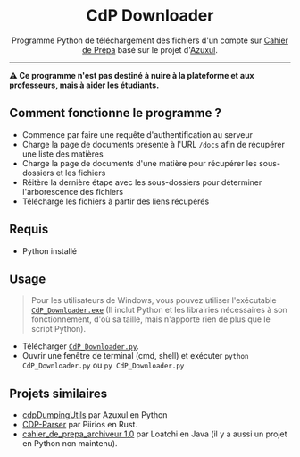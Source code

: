 <div align="center">
  <h1>CdP Downloader</h1>
  <span>Programme Python de téléchargement des fichiers d'un compte sur <a href="https://cahier-de-prepa.fr/">Cahier de Prépa</a> basé sur le projet d'<a href="https://github.com/Azuxul/cahier-de-prepa-downloader">Azuxul</a>.</span>
</div>

--------

**⚠️ Ce programme n'est pas destiné à nuire à la plateforme et aux professeurs, mais à aider les étudiants.**

## Comment fonctionne le programme ?

- Commence par faire une requête d'authentification au serveur
- Charge la page de documents présente à l'URL `/docs` afin de récupérer une liste des matières
- Charge la page de documents d'une matière pour récupérer les sous-dossiers et les fichiers
- Réitère la dernière étape avec les sous-dossiers pour déterminer l'arborescence des fichiers
- Télécharge les fichiers à partir des liens récupérés

## Requis

- Python installé

## Usage

> Pour les utilisateurs de Windows, vous pouvez utiliser l'exécutable [`CdP_Downloader.exe`](https://github.com/0xybo/CdP_Downloader/releases/latest/download/CdP_Downloader.exe) (Il inclut Python et les librairies nécessaires à son fonctionnement, d'où sa taille, mais n'apporte rien de plus que le script Python).

- Télécharger [`CdP_Downloader.py`](https://github.com/0xybo/CdP_Downloader/releases/latest/download/CdP_Downloader.py).
- Ouvrir une fenêtre de terminal (cmd, shell) et exécuter `python CdP_Downloader.py` ou `py CdP_Downloader.py`

## Projets similaires

- [cdpDumpingUtils](https://github.com/Azuxul/cahier-de-prepa-downloader) par Azuxul en Python
- [CDP-Parser](https://github.com/piirios/cdp-parser) par Piirios en Rust.
- [cahier_de_prepa_archiveur 1.0](https://github.com/Loatchi/cahier_de_prepa_archiveur) par Loatchi en Java (il y a aussi un projet en Python non maintenu).
